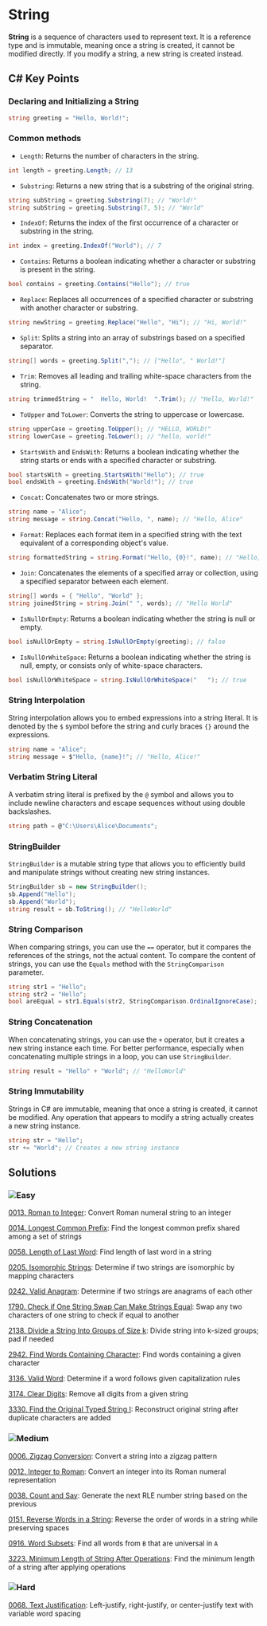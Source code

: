 # String 

**String** is a sequence of characters used to represent text. It is a reference type and is immutable, meaning once a string is created, it cannot be modified directly. If you modify a string, a new string is created instead.

## C# Key Points
### Declaring and Initializing a String
```csharp
string greeting = "Hello, World!";
```
### Common methods
- `Length`: Returns the number of characters in the string.
````csharp
int length = greeting.Length; // 13
````
- `Substring`: Returns a new string that is a substring of the original string.
````csharp
string subString = greeting.Substring(7); // "World!"
string subString = greeting.Substring(7, 5); // "World"
````

- `IndexOf`: Returns the index of the first occurrence of a character or substring in the string.
````csharp
int index = greeting.IndexOf("World"); // 7
````

- `Contains`: Returns a boolean indicating whether a character or substring is present in the string.
````csharp
bool contains = greeting.Contains("Hello"); // true
````

- `Replace`: Replaces all occurrences of a specified character or substring with another character or substring.
````csharp
string newString = greeting.Replace("Hello", "Hi"); // "Hi, World!"
````

- `Split`: Splits a string into an array of substrings based on a specified separator.
````csharp
string[] words = greeting.Split(","); // ["Hello", " World!"]
````

- `Trim`: Removes all leading and trailing white-space characters from the string.
````csharp
string trimmedString = "  Hello, World!  ".Trim(); // "Hello, World!"
````

- `ToUpper` and `ToLower`: Converts the string to uppercase or lowercase.
````csharp
string upperCase = greeting.ToUpper(); // "HELLO, WORLD!"
string lowerCase = greeting.ToLower(); // "hello, world!"
````

- `StartsWith` and `EndsWith`: Returns a boolean indicating whether the string starts or ends with a specified character or substring.
````csharp
bool startsWith = greeting.StartsWith("Hello"); // true
bool endsWith = greeting.EndsWith("World!"); // true
````

- `Concat`: Concatenates two or more strings.
````csharp
string name = "Alice";
string message = string.Concat("Hello, ", name); // "Hello, Alice"
````

- `Format`: Replaces each format item in a specified string with the text equivalent of a corresponding object's value.
````csharp
string formattedString = string.Format("Hello, {0}!", name); // "Hello, Alice!"
````

- `Join`: Concatenates the elements of a specified array or collection, using a specified separator between each element.
````csharp
string[] words = { "Hello", "World" };
string joinedString = string.Join(" ", words); // "Hello World"
````

- `IsNullOrEmpty`: Returns a boolean indicating whether the string is null or empty.
````csharp
bool isNullOrEmpty = string.IsNullOrEmpty(greeting); // false
````

- `IsNullOrWhiteSpace`: Returns a boolean indicating whether the string is null, empty, or consists only of white-space characters.
````csharp
bool isNullOrWhiteSpace = string.IsNullOrWhiteSpace("   "); // true
````

### String Interpolation
String interpolation allows you to embed expressions into a string literal. It is denoted by the `$` symbol before the string and curly braces `{}` around the expressions.
````csharp
string name = "Alice";
string message = $"Hello, {name}!"; // "Hello, Alice!"
````

### Verbatim String Literal
A verbatim string literal is prefixed by the `@` symbol and allows you to include newline characters and escape sequences without using double backslashes.
````csharp
string path = @"C:\Users\Alice\Documents";
````
### StringBuilder
`StringBuilder` is a mutable string type that allows you to efficiently build and manipulate strings without creating new string instances.
````csharp
StringBuilder sb = new StringBuilder();
sb.Append("Hello");
sb.Append("World");
string result = sb.ToString(); // "HelloWorld"
````

### String Comparison
When comparing strings, you can use the `==` operator, but it compares the references of the strings, not the actual content. To compare the content of strings, you can use the `Equals` method with the `StringComparison` parameter.
````csharp
string str1 = "Hello";
string str2 = "Hello";
bool areEqual = str1.Equals(str2, StringComparison.OrdinalIgnoreCase); // true
````
### String Concatenation
When concatenating strings, you can use the `+` operator, but it creates a new string instance each time. For better performance, especially when concatenating multiple strings in a loop, you can use `StringBuilder`.
````csharp
string result = "Hello" + "World"; // "HelloWorld"
````
### String Immutability
Strings in C# are immutable, meaning that once a string is created, it cannot be modified. Any operation that appears to modify a string actually creates a new string instance.
````csharp
string str = "Hello";
str += "World"; // Creates a new string instance
````

## Solutions

### ![Easy](https://img.shields.io/badge/Easy-46c6c2)

[0013. Roman to Integer](/Data%20Structures%2FString%2F0013.%20Roman%20to%20Integer): Convert Roman numeral string to an integer

[0014. Longest Common Prefix](/Data%20Structures%2FString%2F0014.%20Longest%20Common%20Prefix): Find the longest common prefix shared among a set of strings

[0058. Length of Last Word](/Data%20Structures%2FString%2F0058.%20Length%20of%20Last%20Word): Find length of last word in a string

[0205. Isomorphic Strings](/Data%20Structures%2FString%2F0205.%20Isomorphic%20Strings): Determine if two strings are isomorphic by mapping characters

[0242. Valid Anagram](/Data%20Structures%2FString%2F0242.%20Valid%20Anagram): Determine if two strings are anagrams of each other

[1790. Check if One String Swap Can Make Strings Equal](/Data%20Structures%2FString%2F1790.%20Check%20if%20One%20String%20Swap%20Can%20Make%20Strings%20Equal): Swap any two characters of one string to check if equal to another

[2138. Divide a String Into Groups of Size k](/Data%20Structures%2FString%2F2138.%20Divide%20a%20String%20Into%20Groups%20of%20Size%20k): Divide string into k-sized groups; pad if needed

[2942. Find Words Containing Character](/Data%20Structures%2FString%2F2942.%20Find%20Words%20Containing%20Character): Find words containing a given character

[3136. Valid Word](/Data%20Structures%2FString%2F3136.%20Valid%20Word): Determine if a word follows given capitalization rules

[3174. Clear Digits](/Data%20Structures%2FString%2F3174.%20Clear%20Digits): Remove all digits from a given string

[3330. Find the Original Typed String I](/Data%20Structures%2FString%2F3330.%20Find%20the%20Original%20Typed%20String%20I): Reconstruct original string after duplicate characters are added

### ![Medium](https://img.shields.io/badge/Medium-fac31d)

[0006. Zigzag Conversion](/Data%20Structures%2FString%2F0006.%20Zigzag%20Conversion): Convert a string into a zigzag pattern

[0012. Integer to Roman](/Data%20Structures%2FString%2F0012.%20Integer%20to%20Roman): Convert an integer into its Roman numeral representation

[0038. Count and Say](/Data%20Structures%2FString%2F0038.%20Count%20and%20Say): Generate the next RLE number string based on the previous

[0151. Reverse Words in a String](/Data%20Structures%2FString%2F0151.%20Reverse%20Words%20in%20a%20String): Reverse the order of words in a string while preserving spaces

[0916. Word Subsets](/Data%20Structures%2FString%2F0916.%20Word%20Subsets): Find all words from `B` that are universal in `A`

[3223. Minimum Length of String After Operations](/Data%20Structures%2FString%2F3223.%20Minimum%20Length%20of%20String%20After%20Operations): Find the minimum length of a string after applying operations

### ![Hard](https://img.shields.io/badge/Hard-f8615c)

[0068. Text Justification](/Data%20Structures%2FString%2F0068.%20Text%20Justification): Left-justify, right-justify, or center-justify text with variable word spacing

